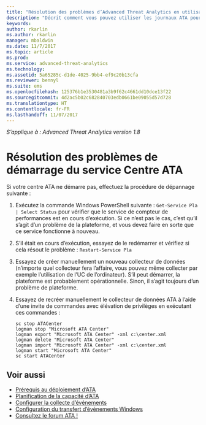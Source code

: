 ```yaml
---
title: "Résolution des problèmes d’Advanced Threat Analytics en utilisant les journaux | Microsoft Docs"
description: "Décrit comment vous pouvez utiliser les journaux ATA pour résoudre les problèmes"
keywords: 
author: rkarlin
ms.author: rkarlin
manager: mbaldwin
ms.date: 11/7/2017
ms.topic: article
ms.prod: 
ms.service: advanced-threat-analytics
ms.technology: 
ms.assetid: 5a65285c-d1de-4025-9bb4-ef9c20b13cfa
ms.reviewer: bennyl
ms.suite: ems
ms.openlocfilehash: 125376b1e3530481a3b9f62c4661dd10dce13f22
ms.sourcegitcommit: 4d2ac5b02c682840703edb0661be09055d57d728
ms.translationtype: HT
ms.contentlocale: fr-FR
ms.lasthandoff: 11/07/2017
---
```

*S’applique à : Advanced Threat Analytics version 1.8*



# <a name="troubleshooting-ata-center-service-startup"></a>Résolution des problèmes de démarrage du service Centre ATA

Si votre centre ATA ne démarre pas, effectuez la procédure de dépannage suivante :

1.  Exécutez la commande Windows PowerShell suivante : `Get-Service Pla | Select Status` pour vérifier que le service de compteur de performances est en cours d’exécution. Si ce n’est pas le cas, c’est qu’il s’agit d’un problème de la plateforme, et vous devez faire en sorte que ce service fonctionne à nouveau.
2.  S’il était en cours d’exécution, essayez de le redémarrer et vérifiez si cela résout le problème : `Restart-Service Pla`
3.  Essayez de créer manuellement un nouveau collecteur de données (n’importe quel collecteur fera l’affaire, vous pouvez même collecter par exemple l’utilisation de l’UC de l’ordinateur).
S’il peut démarrer, la plateforme est probablement opérationnelle. Sinon, il s’agit toujours d’un problème de plateforme.

4.  Essayez de recréer manuellement le collecteur de données ATA à l’aide d’une invite de commandes avec élévation de privilèges en exécutant ces commandes :

        sc stop ATACenter
        logman stop "Microsoft ATA Center"
        logman export "Microsoft ATA Center" -xml c:\center.xml
        logman delete "Microsoft ATA Center"
        logman import "Microsoft ATA Center" -xml c:\center.xml
        logman start "Microsoft ATA Center"
        sc start ATACenter



## <a name="see-also"></a>Voir aussi
- [Prérequis au déploiement d’ATA](ata-prerequisites.md)
- [Planification de la capacité d’ATA](ata-capacity-planning.md)
- [Configurer la collecte d’événements](configure-event-collection.md)
- [Configuration du transfert d’événements Windows](configure-event-collection.md#configuring-windows-event-forwarding)
- [Consultez le forum ATA !](https://social.technet.microsoft.com/Forums/security/home?forum=mata)
